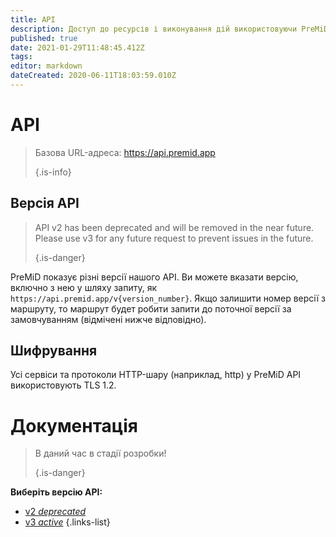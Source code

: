 ```yaml
---
title: API
description: Доступ до ресурсів і виконування дій використовуючи PreMiD API
published: true
date: 2021-01-29T11:48:45.412Z
tags:
editor: markdown
dateCreated: 2020-06-11T18:03:59.010Z
---
```


# API

> Базова URL-адреса: https://api.premid.app 
> 
> {.is-info}

## Версія API
> API v2 has been deprecated and will be removed in the near future. Please use v3 for any future request to prevent issues in the future. 
> 
> {.is-danger}

PreMiD показує різні версії нашого API. Ви можете вказати версію, включно з нею у шляху запиту, як `https://api.premid.app/v{version_number}`. Якщо залишити номер версії з маршруту, то маршрут будет робити запити до поточної версії за замовчуванням (відмічені нижче відповідно).

## Шифрування

Усі сервіси та протоколи HTTP-шару (наприклад, http) у PreMiD API використовують TLS 1.2.

# Документація
> В даний час в стадії розробки! 
> 
> {.is-danger}

**Виберіть версію API:**
- [v2 *deprecated*](/dev/api/v2)
- [v3 *active*](/dev/api/v3)
{.links-list}